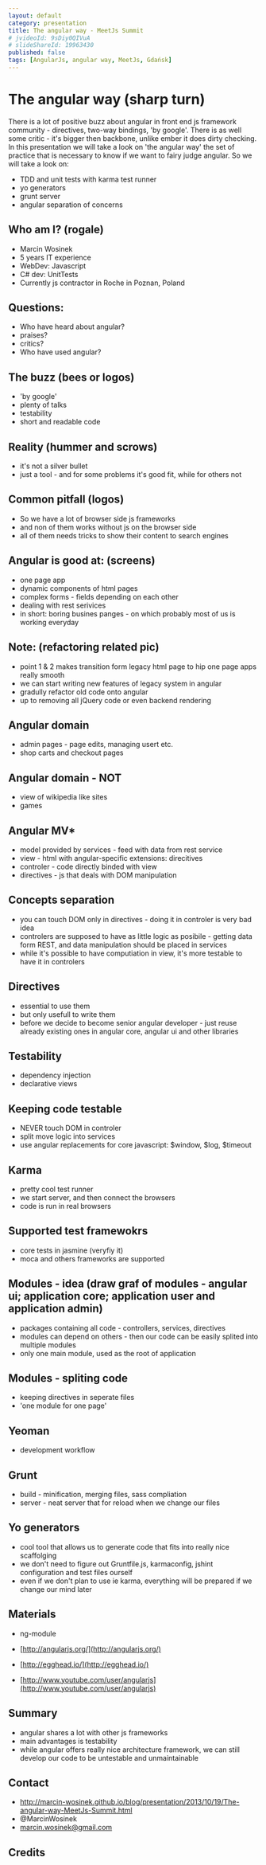 ```yaml
---
layout: default
category: presentation
title: The angular way - MeetJs Summit
# jvideoId: 9sDiy0QIVuA
# slideShareId: 19963430
published: false
tags: [AngularJs, angular way, MeetJs, Gdańsk]
---
```

# The angular way (sharp turn)

There is a lot of positive buzz about angular in front end js framework community - directives, two-way bindings, 'by google'. There is as well some critic - it's bigger then backbone, unlike ember it does dirty checking. In this presentation we will take a look on 'the angular way' the set of practice that is necessary to know if we want to fairy judge angular. So we will take a look on:
* TDD and unit tests with karma test runner
* yo generators
* grunt server
* angular separation of concerns

## Who am I? (rogale)
* Marcin Wosinek
* 5 years IT experience
 * WebDev: Javascript
 * C# dev: UnitTests
* Currently js contractor in Roche in Poznan, Poland

## Questions:
* Who have heard about angular?
 * praises?
 * critics?
* Who have used angular?

## The buzz (bees or logos)
* 'by google'
* plenty of talks
* testability
* short and readable code

## Reality (hummer and scrows)
* it's not a silver bullet
* just a tool - and for some problems it's good fit, while for others not

## Common pitfall (logos)
* So we have a lot of browser side js frameworks
* and non of them works without js on the browser side
* all of them needs tricks to show their content to search engines

## Angular is good at: (screens)
* one page app
* dynamic components of html pages
* complex forms - fields depending on each other
* dealing with rest serivices
* in short: boring busines panges - on which probably most of us is working everyday

## Note: (refactoring related pic)
* point 1 \& 2 makes transition form legacy html page to hip one page apps really smooth
* we can start writing new features of legacy system in angular
* gradully refactor old code onto angular
* up to removing all jQuery code or even backend rendering

## Angular domain
* admin pages - page edits, managing usert etc.
* shop carts and checkout pages

## Angular domain - NOT
* view of wikipedia like sites
* games

## Angular MV*
* model provided by services - feed with data from rest service
* view - html with angular-specific extensions: direcitives
* controler - code directly binded with view
* directives - js that deals with DOM manipulation

## Concepts separation
* you can touch DOM only in directives - doing it in controler is very bad idea
* controlers are supposed to have as little logic as posibile - getting data form REST, and data manipulation should be placed in services
* while it's possible to have computiation in view, it's more testable to have it in controlers

## Directives
* essential to use them
* but only usefull to write them
* before we decide to become senior angular developer - just reuse already existing ones in angular core, angular ui and other libraries

## Testability
* dependency injection
* declarative views

## Keeping code testable
* NEVER touch DOM in controler
* split move logic into services
* use angular replacements for core javascript: $window, $log, $timeout

## Karma
* pretty cool test runner
* we start server, and then connect the browsers
* code is run in real browsers

## Supported test framewokrs
* core tests in jasmine (veryfiy it)
* moca and others frameworks are supported

## Modules - idea (draw graf of modules - angular ui; application core; application user and application admin)
* packages containing all code - controllers, services, directives
* modules can depend on others - then our code can be easily splited into multiple modules
* only one main module, used as the root of application

## Modules - spliting code
* keeping directives in seperate files
* 'one module for one page'

## Yeoman
* development workflow

## Grunt
* build - minification, merging files, sass compliation
* server - neat server that for reload when we change our files

## Yo generators
* cool tool that allows us to generate code that fits into really nice scaffolging
* we don't need to figure out Gruntfile.js, karmaconfig, jshint configuration and test files ourself
* even if we don't plan to use ie karma, everything will be prepared if we change our mind later

## Materials
* ng-module


* [http://angularjs.org/](http://angularjs.org/)
* [http://egghead.io/](http://egghead.io/)
* [http://www.youtube.com/user/angularjs](http://www.youtube.com/user/angularjs)

## Summary
* angular shares a lot with other js frameworks
* main advantages is testability
* while angular offers really nice architecture framework, we can still develop our code to be untestable and unmaintainable

## Contact
* http://marcin-wosinek.github.io/blog/presentation/2013/10/19/The-angular-way-MeetJs-Summit.html
* @MarcinWosinek
* marcin.wosinek@gmail.com

## Credits
